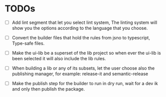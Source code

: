 # TODOs

- [ ] Add lint segment that let you select lint system, The linting system will show you the options according to the language that you choose.

- [ ] Convert the builder files that hold the rules from jsno to typescript, Type-safe files.

- [ ] Make the ui-lib be a superset of the lib project so when ever the ui-lib is been selected it will also include the lib rules.


- [ ] When building a lib or any of its subsets, let the user choose also the publishing manager, for example: release-it and semantic-release


- [ ] Make the publish step for the builder to run in dry run, wait for a dev ik and only then publish the package.
